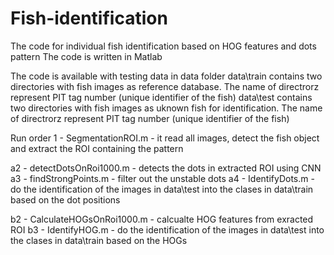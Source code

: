# Fish-identification
The code for individual fish identification based on HOG features and dots pattern
The code is written in Matlab

The code is available with testing data in data folder
data\train contains two directories with fish images  as reference database. The name of directrorz represent PIT tag number (unique identifier of the fish)
data\test contains two directories with fish images as uknown fish for identification. The name of directrorz represent PIT tag number (unique identifier of the fish)

Run order
1 - SegmentationROI.m  - it read all images, detect the fish object and extract the ROI containing the pattern

a2 - detectDotsOnRoi1000.m  - detects the dots in extracted ROI using CNN 
a3 - findStrongPoints.m  - filter out the unstable dots 
a4 - IdentifyDots.m  - do the identification of the images in data\test into the clases in data\train based on the dot positions

b2 - CalculateHOGsOnRoi1000.m - calcualte HOG features from exracted ROI
b3 - IdentifyHOG.m - do the identification of the images in data\test into the clases in data\train based on the HOGs
